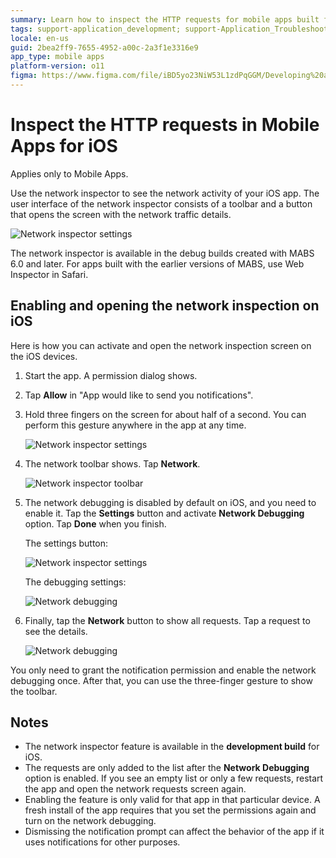 ```yaml
---
summary: Learn how to inspect the HTTP requests for mobile apps built for iOS.
tags: support-application_development; support-Application_Troubleshooting; support-Mobile_Apps; runtime-mobile;
locale: en-us
guid: 2bea2ff9-7655-4952-a00c-2a3f1e3316e9
app_type: mobile apps
platform-version: o11
figma: https://www.figma.com/file/iBD5yo23NiW53L1zdPqGGM/Developing%20an%20Application?node-id=280:140
---
```


# Inspect the HTTP requests in Mobile Apps for iOS

<div class="info" markdown="1">

Applies only to Mobile Apps.

</div>

Use the network inspector to see the network activity of your iOS app. The user interface of the network inspector consists of a toolbar and a button that opens the screen with the network traffic details. 

![Network inspector settings](images/network-inspector-toolbar.png?width=400)

<div class="info" markdown="1">

The network inspector is available in the debug builds created with MABS 6.0 and later. For apps built with the earlier versions of MABS, use Web Inspector in Safari.

</div>


## Enabling and opening the network inspection on iOS

Here is how you can activate and open the network inspection screen on the iOS devices.

1. Start the app. A permission dialog shows.

1. Tap **Allow** in "App would like to send you notifications".

1. Hold three fingers on the screen for about half of a second. You can perform this gesture anywhere in the app at any time.

    ![Network inspector settings](images/network-inspector-gesture.png?width=300)

1. The network toolbar shows. Tap **Network**.

    ![Network inspector toolbar](images/network-inspector-toolbar.png?width=300)

1. The network debugging is disabled by default on iOS, and you need to enable it. Tap the **Settings** button and activate **Network Debugging** option. Tap **Done** when you finish.

    The settings button:

    ![Network inspector settings](images/network-inspector-settings.png?width=300)

    The debugging settings:

    ![Network debugging](images/network-inspector-debugging.png?width=300)

1. Finally, tap the **Network** button to show all requests. Tap a request to see the details.

    ![Network debugging](images/network-inspector-request-list.png?width=300)

<div class="info" markdown="1">

You only need to grant the notification permission and enable the network debugging once. After that, you can use the three-finger gesture to show the toolbar.

</div>

## Notes

* The network inspector feature is available in the **development build** for iOS.
* The requests are only added to the list after the **Network Debugging** option is enabled. If you see an empty list or only a few requests, restart the app and open the network requests screen again.
* Enabling the feature is only valid for that app in that particular device. A fresh install of the app requires that you set the permissions again and turn on the network debugging.
* Dismissing the notification prompt can affect the behavior of the app if it uses notifications for other purposes.